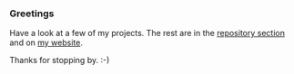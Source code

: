 ### Greetings

Have a look at a few of my projects. The rest are in the [repository section](https://github.com/theawesomecoder61?tab=repositories) and on [my website](https://t-poses.com).

Thanks for stopping by. :-)
